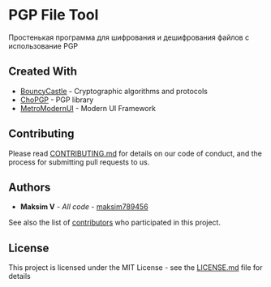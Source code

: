 # PGP File Tool

Простенькая программа для шифрования и дешифрования файлов с использование PGP

## Сreated With

* [BouncyCastle](https://github.com/bcgit/bc-csharp) - Cryptographic algorithms and protocols
* [ChoPGP](https://github.com/Cinchoo/ChoPGP) - PGP library
* [MetroModernUI](https://github.com/dennismagno/metroframework-modern-ui) - Modern UI Framework

## Contributing

Please read [CONTRIBUTING.md](https://gist.github.com/PurpleBooth/b24679402957c63ec426) for details on our code of conduct, and the process for submitting pull requests to us.

## Authors

* **Maksim V** - *All code* - [maksim789456](https://github.com/maksim789456)

See also the list of [contributors](https://github.com/your/project/contributors) who participated in this project.

## License

This project is licensed under the MIT License - see the [LICENSE.md](LICENSE.md) file for details
